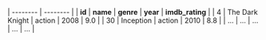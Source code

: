 | -------- | -------- |
| **id** | **name** | **genre** | **year** | **imdb_rating** |
| 4 | The Dark Knight | action | 2008 | 9.0 |
| 30 | Inception | action | 2010 | 8.8 |
| ... | ... | ... | ... | ... |
